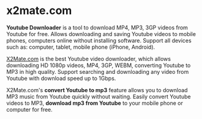 # x2mate.com
<b>Youtube Downloader</b> is a tool to download MP4, MP3, 3GP videos from Youtube for free. Allows downloading and saving Youtube videos to mobile phones, computers online without installing software. Support all devices such as: computer, tablet, mobile phone (iPhone, Android).

<a href="https://x2mate.com" target="_blank">X2Mate.com</a> is the best Youtube video downloader, which allows downloading HD 1080p videos, MP4, 3GP, WEBM, converting Youtube to MP3 in high quality. Support searching and downloading any video from Youtube with download speed up to 1Gbps.

X2Mate.com's <b>convert Youtube to mp3</b> feature allows you to download MP3 music from Youtube quickly without waiting. Easily convert Youtube videos to MP3, <b>download mp3 from Youtube</b> to your mobile phone or computer for free.

